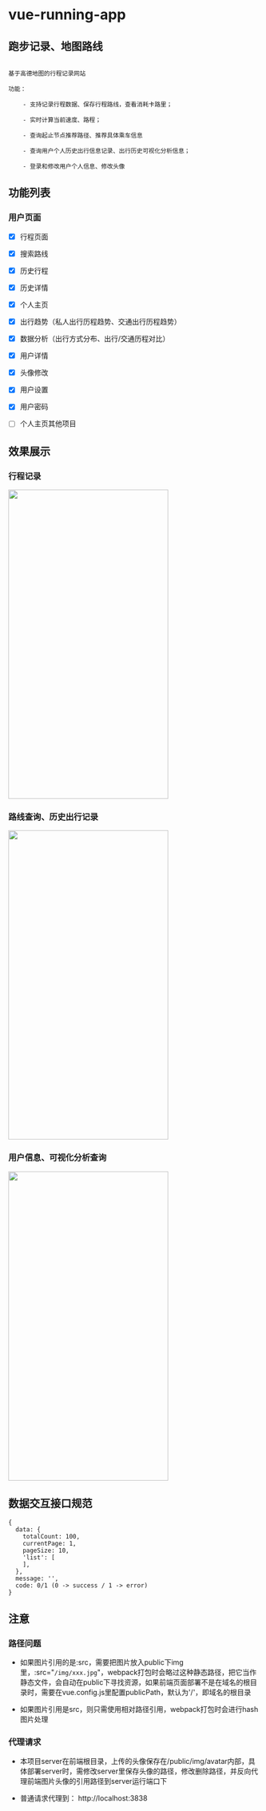 # vue-running-app

## 跑步记录、地图路线

```

基于高德地图的行程记录网站

功能：

    - 支持记录行程数据、保存行程路线，查看消耗卡路里；

    - 实时计算当前速度、路程；

    - 查询起止节点推荐路径、推荐具体乘车信息

    - 查询用户个人历史出行信息记录、出行历史可视化分析信息；
    
    - 登录和修改用户个人信息、修改头像

```

## 功能列表

### 用户页面

- [x] 行程页面
- [x] 搜索路线
- [x] 历史行程
- [x] 历史详情
- [x] 个人主页
- [x] 出行趋势（私人出行历程趋势、交通出行历程趋势）
- [x] 数据分析（出行方式分布、出行/交通历程对比）
- [x] 用户详情
- [x] 头像修改
- [x] 用户设置
- [x] 用户密码
- [ ] 个人主页其他项目


## 效果展示

### 行程记录
<img src="https://github.com/wulichenyang/vue-running-app/blob/master/screenshots/run.gif" width="320" height="619"/>

### 路线查询、历史出行记录
<img src="https://github.com/wulichenyang/vue-running-app/blob/master/screenshots/search.gif" width="320" height="619"/>

### 用户信息、可视化分析查询
<img src="https://github.com/wulichenyang/vue-running-app/blob/master/screenshots/profile.gif" width="320" height="619"/>


## 数据交互接口规范
```
{
  data: {
    totalCount: 100,
    currentPage: 1,
    pageSize: 10,
    'list': [
    ],
  },
  message: '',
  code: 0/1 (0 -> success / 1 -> error)
}

```


## 注意

### 路径问题
- 如果图片引用的是:src，需要把图片放入public下img里，:src="`/img/xxx.jpg`"，webpack打包时会略过这种静态路径，把它当作静态文件，会自动在public下寻找资源，如果前端页面部署不是在域名的根目录时，需要在vue.config.js里配置publicPath，默认为'/'，即域名的根目录

- 如果图片引用是src，则只需使用相对路径引用，webpack打包时会进行hash图片处理

### 代理请求
- 本项目server在前端根目录，上传的头像保存在/public/img/avatar内部，具体部署server时，需修改server里保存头像的路径，修改删除路径，并反向代理前端图片头像的引用路径到server运行端口下

- 普通请求代理到： http://localhost:3838
